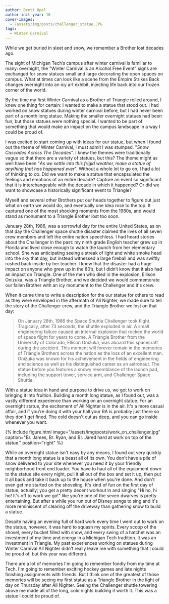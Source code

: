 ```yaml
---
author: Brett Opel
author-init-year: 16
cover-images:
  - /assets/img/posts/challenger_statue.JPG
tags:
  - Winter Carnival
---
```


While we get buried in sleet and snow, we remember a Brother lost decades ago.

<!-- excerpt -->

The sight of Michigan Tech’s campus after winter carnival is familiar to many: overnight, the "Winter Carnival
is an Alcohol Free Event" signs are exchanged for snow statues small and large decorating the open spaces on campus.
What at times can look like a scene from the Empire Strikes Back changes overnight into an icy art exhibit, injecting
life back into our frozen corner of the world.

By the time my first Winter Carnival as a Brother of Triangle rolled around, I knew one thing for certain: I wanted
to make a statue that stood out. I had worked on snow statues during winter carnival before, but I had never been
part of a month long statue. Making the smaller overnight statues had been fun, but those statues were nothing special.
I wanted to be part of something that would make an impact on the campus landscape in a way I could be proud of.

I was excited to start coming up with ideas for our statue, but when I found out the theme of Winter Carnival, I must
admit I was stumped. "*Snow Cascades Across The Decades*". I knew the themes were traditionally vague so that there
are a variety of statues, but this? The theme might as well have been "*As we settle into this frigid weather, make a
statue of anything that has happened ever*". Without a whole lot to go on, I had a lot of thinking to do. Did we want
to make a statue that encapsulated the feelings and emotions of an entire decade? Capture an event so significant
that it is interchangeable with the decade in which it happened? Or did we want to showcase a historically significant
event to Triangle?

Myself and several other Brothers put our heads together to figure out just what on earth we would do, and eventually
one idea rose to the top. It captured one of the most shocking moments from the 1980s, and would stand as monument to
a Triangle Brother lost too soon.

January 28th, 1986, was a sorrowful day for the entire United States, as on that day the Challenger space shuttle disaster
claimed the lives of all seven crew members and left the entire nation speechless. I had heard stories about the Challenger
in the past: my ninth grade English teacher grew up in Florida and lived close enough to watch the launch from her
elementary school. She was anticipating seeing a streak of light and white smoke head into the sky that day, but instead
witnessed a large fireball and was swiftly rushed back inside by her teacher. I knew that the disaster had a huge impact
on anyone who grew up in the 80’s, but I didn’t know that it also had an impact on Triangle. One of the men who died in
the explosion, Ellison Onizuka, was a Triangle Brother, and we decided we would commemorate our fallen Brother with an
icy monument to the Challenger and it's crew.

When it came time to write a description for the our statue for others to read as they were enveloped in the aftermath
of All Nighter, we made sure to tell the story of the Challenger crew, and the Triangle Brother we lost on that day:
> On January 28th, 1986 the Space Shuttle Challenger took flight. Tragically, after 73 seconds, the shuttle exploded in
air. A small engineering failure caused an internal explosion that rocked the world of space flight for years to come.
A Triangle Brother from the University of Colorado, Ellison Onizuka, was aboard this spacecraft during the accident.
This moment will forever remain in the memories of Triangle Brothers across the nation as the loss of an excellent man.
Onizuka was known for his achievement in the fields of engineering and science as well as his distinguished career as
an astronaut. The statue before you features a snowy resemblance of the launch pad, including the support tower, service
arm, and Challenger Space Shuttle.

With a statue idea in hand and purpose to drive us, we got to work on bringing it into fruition. Building a month long
statue, as I found out, was a vastly different experience than working on an overnight statue. For an overnight statue,
the excitement of All Nighter is in the air. It's a more casual affair, and if you're doing it with your hall your RA
is probably just there so they don't get fined. The cold doesn't cut as deep, and you can go inside whenever you want.

{% include figure.html image="/assets/img/posts/work_on_challenger.jpg" caption="Br. James, Br. Ryan, and Br.
Jared hard at work on top of the statue." position="right" %}

While an overnight statue isn't easy by any means, I found out very quickly that a month long statue is a beast all
of its own. You don't have a pile of snow delivered to your site whenever you need it by your friendly neighborhood
front end loader. You have to haul all of the equipment down to the statue site every night, pull it all out of the
box and set it up, then put it all back and take it back up to the house when you're done. And don't even get me
started on the shoveling. It's kind of fun on the first day of statue, actually; you get a pretty decent workout
in and singing "Hi ho, hi ho! It's off to work we go!" like you're one of the seven dwarves is pretty entertaining.
But after a while you run out of Disney songs to sing and it's more reminiscent of clearing off the driveway than
gathering snow to build a statue.

Despite having an evening full of hard work every time I went out to work on the statue, however, it was hard to
squash my spirits. Every scoop of the shovel, every bucket filled with snow, and every swing of a hatchet was an
investment of my time and energy in a Michigan Tech tradition. It was an investment in Triangle. My past experiences
working on statues during Winter Carnival All Nighter didn't really leave me with something that I could be proud of,
but this year was different.

There are a lot of memories I'm going to remember fondly from my time at Tech. I'm going to remember exciting hockey
games and late nights finishing assignments with friends. But I think one of the greatest of those memories will be
seeing my first statue as a Triangle Brother in the light of day on Thursday after All Nighter. Seeing the Challenger
shuttle towering above me made all of the long, cold nights building it worth it. This was a statue I could be proud of.
